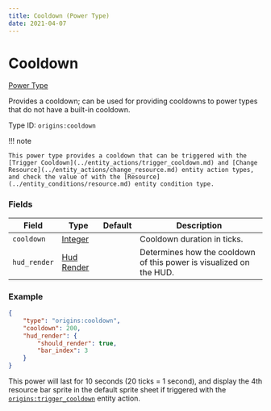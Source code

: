 ```yaml
---
title: Cooldown (Power Type)
date: 2021-04-07
---
```


# Cooldown

[Power Type](../power_types.md)

Provides a cooldown; can be used for providing cooldowns to power types that do not have a built-in cooldown.

Type ID: `origins:cooldown`

!!! note

    This power type provides a cooldown that can be triggered with the [Trigger Cooldown](../entity_actions/trigger_cooldown.md) and [Change Resource](../entity_actions/change_resource.md) entity action types, and check the value of with the [Resource](../entity_conditions/resource.md) entity condition type.

### Fields

Field  | Type | Default | Description
-------|------|---------|-------------
`cooldown` | [Integer](../data_types/integer.md) | | Cooldown duration in ticks.
`hud_render` | [Hud Render](../data_types/hud_render.md) | | Determines how the cooldown of this power is visualized on the HUD.


### Example
```json
{
    "type": "origins:cooldown",
    "cooldown": 200,
    "hud_render": {
        "should_render": true,
        "bar_index": 3
    }
}
```
This power will last for 10 seconds (20 ticks = 1 second), and display the 4th resource bar sprite in the default sprite sheet if triggered with the [`origins:trigger_cooldown`](../entity_actions/trigger_cooldown.md) entity action.